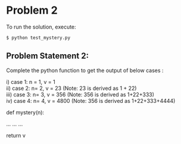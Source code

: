 # Problem 2

To run the solution, execute:

`$ python test_mystery.py`

## Problem Statement 2:

Complete the python function to get the output of below cases :

i) case 1: n = 1, v = 1\
ii) case 2: n= 2, v = 23 (Note: 23 is derived as 1 + 22)\
iii) case 3: n= 3, v = 356 (Note: 356 is derived as 1+22+333)\
iv) case 4: n= 4, v = 4800 (Note: 356 is derived as 1+22+333+4444)

def mystery(n):

...
...
...

return v
